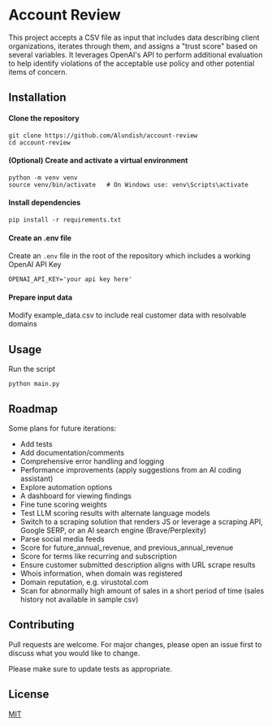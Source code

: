 # Account Review

This project accepts a CSV file as input that includes data describing client organizations, iterates through them, and assigns a "trust score" based on several variables.
It leverages OpenAI's API to perform additional evaluation to help identify violations of the acceptable use policy and other potential items of concern.

## Installation
#### Clone the repository

```
git clone https://github.com/Alundish/account-review
cd account-review
```

#### (Optional) Create and activate a virtual environment

```
python -m venv venv
source venv/bin/activate   # On Windows use: venv\Scripts\activate
```

#### Install dependencies

```
pip install -r requirements.txt
```

#### Create an .env file

Create an `.env` file in the root of the repository which includes a working OpenAI API Key

```
OPENAI_API_KEY='your api key here'

```
#### Prepare input data

Modify example_data.csv to include real customer data with resolvable domains


## Usage

Run the script

```
python main.py
```


## Roadmap

Some plans for future iterations:
- Add tests
- Add documentation/comments
- Comprehensive error handling and logging
- Performance improvements (apply suggestions from an AI coding assistant)
- Explore automation options
- A dashboard for viewing findings
- Fine tune scoring weights
- Test LLM scoring results with alternate language models
- Switch to a scraping solution that renders JS or leverage a scraping API, Google SERP, or an AI search engine (Brave/Perplexity)
- Parse social media feeds
- Score for future_annual_revenue, and previous_annual_revenue
- Score for terms like recurring and subscription
- Ensure customer submitted description aligns with URL scrape results
- Whois information, when domain was registered
- Domain reputation, e.g. virustotal.com
- Scan for abnormally high amount of sales in a short period of time (sales history not available in sample csv)

## Contributing

Pull requests are welcome. For major changes, please open an issue first
to discuss what you would like to change.

Please make sure to update tests as appropriate.

## License

[MIT](https://choosealicense.com/licenses/mit/)
